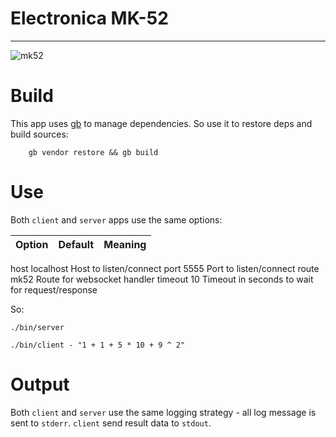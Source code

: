 # Electronica MK-52
___________________

![mk52](https://upload.wikimedia.org/wikipedia/commons/8/82/Elektronika_MK_52_with_accessories.jpg)

# Build

This app uses [gb](http://getgb.io) to manage dependencies.
So use it to restore deps and build sources:

```shell
    gb vendor restore && gb build
```

# Use

Both `client` and `server` apps use the same options:

Option | Default   | Meaning
-------|-----------|--------
host     localhost   Host to listen/connect
port     5555        Port to listen/connect
route    mk52        Route for websocket handler
timeout  10          Timeout in seconds to wait for request/response

So:

```shell
./bin/server
```

```shell
./bin/client - "1 + 1 + 5 * 10 + 9 ^ 2"
```

# Output

Both `client` and `server` use the same logging strategy - all log message is sent to `stderr`.
`client` send result data to `stdout`.